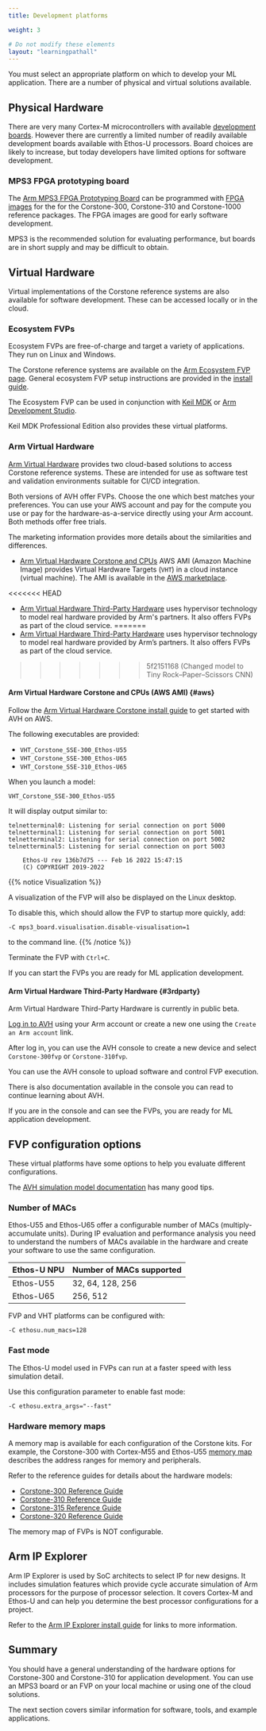 ```yaml
---
title: Development platforms

weight: 3

# Do not modify these elements
layout: "learningpathall"
---
```

You must select an appropriate platform on which to develop your ML application. There are a number of physical and virtual solutions available.

## Physical Hardware
There are very many Cortex-M microcontrollers with available [development boards](/learning-paths/embedded-and-microcontrollers/intro/). However there are currently a limited number of readily available development boards available with Ethos-U processors. Board choices are likely to increase, but today developers have limited options for software development.

### MPS3 FPGA prototyping board

The [Arm MPS3 FPGA Prototyping Board](https://www.arm.com/products/development-tools/development-boards/mps3/) can be programmed with [FPGA images](https://developer.arm.com/downloads/-/download-fpga-images/) for the for the Corstone-300, Corstone-310 and Corstone-1000 reference packages. The FPGA images are good for early software development.

MPS3 is the recommended solution for evaluating performance, but boards are in short supply and may be difficult to obtain.

## Virtual Hardware

Virtual implementations of the Corstone reference systems are also available for software development. These can be accessed locally or in the cloud.

### Ecosystem FVPs

Ecosystem FVPs are free-of-charge and target a variety of applications. They run on Linux and Windows.

The Corstone reference systems are available on the [Arm Ecosystem FVP page](https://developer.arm.com/downloads/-/arm-ecosystem-fvps/). General ecosystem FVP setup instructions are provided in the [install guide](/install-guides/fm_fvp/eco_fvp/).

The Ecosystem FVP can be used in conjunction with [Keil MDK](https://developer.arm.com/Tools%20and%20Software/Keil%20MDK) or [Arm Development Studio](https://developer.arm.com/Tools%20and%20Software/Arm%20Development%20Studio).

Keil MDK Professional Edition also provides these virtual platforms.

### Arm Virtual Hardware

[Arm Virtual Hardware](https://www.arm.com/products/development-tools/simulation/virtual-hardware/) provides two cloud-based solutions to access Corstone reference systems. These are intended for use as software test and validation environments suitable for CI/CD integration.

Both versions of AVH offer FVPs. Choose the one which best matches your preferences. You can use your AWS account and pay for the compute you use or pay for the hardware-as-a-service directly using your Arm account. Both methods offer free trials.

The marketing information provides more details about the similarities and differences.

- [Arm Virtual Hardware Corstone and CPUs](#aws) AWS AMI (Amazon Machine Image) provides Virtual Hardware Targets (`VHT`) in a cloud instance (virtual machine). The AMI is available in the [AWS marketplace](https://aws.amazon.com/marketplace/pp/prodview-urbpq7yo5va7g/).

<<<<<<< HEAD
- [Arm Virtual Hardware Third-Party Hardware](#3rdparty) uses hypervisor technology to model real hardware provided by Arm's partners. It also offers FVPs as part of the cloud service.
=======
- [Arm Virtual Hardware Third-Party Hardware](#3rdparty) uses hypervisor technology to model real hardware provided by Arm’s partners. It also offers FVPs as part of the cloud service.
>>>>>>> 5f2151168 (Changed model to Tiny Rock–Paper–Scissors CNN)

#### Arm Virtual Hardware Corstone and CPUs (AWS AMI) {#aws}

Follow the [Arm Virtual Hardware Corstone install guide](/install-guides/avh/#corstone) to get started with AVH on AWS.

The following executables are provided:
* `VHT_Corstone_SSE-300_Ethos-U55`
* `VHT_Corstone_SSE-300_Ethos-U65`
* `VHT_Corstone_SSE-310_Ethos-U65`

When you launch a model:
```console
VHT_Corstone_SSE-300_Ethos-U55
```
It will display output similar to:
```output
telnetterminal0: Listening for serial connection on port 5000
telnetterminal1: Listening for serial connection on port 5001
telnetterminal2: Listening for serial connection on port 5002
telnetterminal5: Listening for serial connection on port 5003

    Ethos-U rev 136b7d75 --- Feb 16 2022 15:47:15
    (C) COPYRIGHT 2019-2022
```
{{% notice Visualization %}}

A visualization of the FVP will also be displayed on the Linux desktop.

To disable this, which should allow the FVP to startup more quickly, add:

`-C mps3_board.visualisation.disable-visualisation=1`

to the command line.
{{% /notice %}}

Terminate the FVP with `Ctrl+C`.

If you can start the FVPs you are ready for ML application development.

#### Arm Virtual Hardware Third-Party Hardware {#3rdparty}

Arm Virtual Hardware Third-Party Hardware is currently in public beta.

[Log in to AVH](https://app.avh.arm.com/login/) using your Arm account or create a new one using the `Create an Arm account` link.

After log in, you can use the AVH console to create a new device and select `Corstone-300fvp` or `Corstone-310fvp`.

You can use the AVH console to upload software and control FVP execution.

There is also documentation available in the console you can read to continue learning about AVH.

If you are in the console and can see the FVPs, you are ready for ML application development.


## FVP configuration options

These virtual platforms have some options to help you evaluate different configurations.

The [AVH simulation model documentation](https://arm-software.github.io/AVH/main/simulation/html/Using.html) has many good tips.

### Number of MACs

Ethos-U55 and Ethos-U65 offer a configurable number of MACs (multiply-accumulate units). During IP evaluation and performance analysis you need to understand the numbers of MACs available in the hardware and create your software to use the same configuration.

| Ethos-U NPU | Number of MACs supported    |
| ----------- | -----------                 |
| Ethos-U55   | 32, 64, 128, 256            |
| Ethos-U65   | 256, 512                    |

FVP and VHT platforms can be configured with:
```console
-C ethosu.num_macs=128
```
### Fast mode

The Ethos-U model used in FVPs can run at a faster speed with less simulation detail.

Use this configuration parameter to enable fast mode:

```console
-C ethosu.extra_args="--fast"
```

### Hardware memory maps

A memory map is available for each configuration of the Corstone kits. For example, the Corstone-300 with Cortex-M55 and Ethos-U55 [memory map](https://developer.arm.com/documentation/100966/1118/Arm--Corstone-SSE-300-FVP/Memory-map-overview-for-Corstone-SSE-300/) describes the address ranges for memory and peripherals.

Refer to the reference guides for details about the hardware models:
- [Corstone-300 Reference Guide](https://developer.arm.com/documentation/100966/latest/Arm--Corstone-SSE-300-FVP/)
- [Corstone-310 Reference Guide](https://developer.arm.com/documentation/100966/latest/Arm--Corstone-SSE-310-FVP/)
- [Corstone-315 Reference Guide](https://developer.arm.com/documentation/109395/latest)
- [Corstone-320 Reference Guide](https://developer.arm.com/documentation/109760/latest)

The memory map of FVPs is NOT configurable.

## Arm IP Explorer

Arm IP Explorer is used by SoC architects to select IP for new designs. It includes simulation features which provide cycle accurate simulation of Arm processors for the purpose of processor selection. It covers Cortex-M and Ethos-U and can help you determine the best processor configurations for a project.

Refer to the [Arm IP Explorer install guide](/install-guides/ipexplorer/) for links to more information.

## Summary

You should have a general understanding of the hardware options for Corstone-300 and Corstone-310 for application development. You can use an MPS3 board or an FVP on your local machine or using one of the cloud solutions.

The next section covers similar information for software, tools, and example applications.
